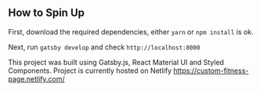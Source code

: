 ## How to Spin Up
First, download the required dependencies, either `yarn` or `npm install` is ok.

Next, run `gatsby develop` and check `http://localhost:8000`

This project was built using Gatsby.js, React Material UI and Styled Components. 
Project is currently hosted on Netlify https://custom-fitness-page.netlify.com/

